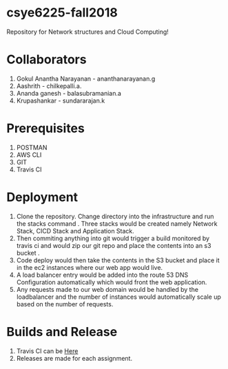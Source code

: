 # csye6225-fall2018

Repository for Network structures and Cloud Computing!

# Collaborators
1. Gokul Anantha Narayanan - ananthanarayanan.g
2. Aashrith - chilkepalli.a.
3. Ananda ganesh - balasubramanian.a
4. Krupashankar - sundararajan.k

# Prerequisites
1. POSTMAN 
2. AWS CLI
3. GIT
4. Travis CI

# Deployment
1. Clone the repository. Change directory into the infrastructure and run the stacks command . Three stacks would be created namely Network Stack, CICD Stack and Application Stack. 
2. Then commiting anything into git would trigger a build monitored by travis ci and would zip our git repo and place the contents into an s3 bucket . 
3. Code deploy would then take the contents in the S3 bucket and place it in the ec2 instances where our web app would live.
4. A load balancer entry would be added into the route 53 DNS Configuration automatically which would front the web application.
5. Any requests made to our web domain would be handled by the loadbalancer and the number of instances would automatically scale up based on the number of requests.

# Builds and Release
1. Travis CI can be <a href = 'https://travis-ci.com/AashrithChilkepalli'>Here</a>
2. Releases are made for each assignment.
